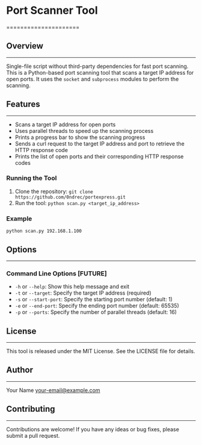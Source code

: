 # Port Scanner Tool
=====================

## Overview
------------
Single-file script without third-party dependencies for fast port scanning.
This is a Python-based port scanning tool that scans a target IP address for open ports. It uses the `socket` and `subprocess` modules to perform the scanning.

## Features
------------

* Scans a target IP address for open ports
* Uses parallel threads to speed up the scanning process
* Prints a progress bar to show the scanning progress
* Sends a curl request to the target IP address and port to retrieve the HTTP response code
* Prints the list of open ports and their corresponding HTTP response codes

### Running the Tool

1. Clone the repository: `git clone https://github.com/0ndrec/portexpress.git`
2. Run the tool: `python scan.py <target_ip_address>`

### Example

`python scan.py 192.168.1.100`

## Options
------------

### Command Line Options [FUTURE]

* `-h` or `--help`: Show this help message and exit
* `-t` or `--target`: Specify the target IP address (required)
* `-s` or `--start-port`: Specify the starting port number (default: 1)
* `-e` or `--end-port`: Specify the ending port number (default: 65535)
* `-p` or `--ports`: Specify the number of parallel threads (default: 16)

## License
-------

This tool is released under the MIT License. See the LICENSE file for details.

## Author
--------

Your Name <your-email@example.com>

## Contributing
------------

Contributions are welcome! If you have any ideas or bug fixes, please submit a pull request.

